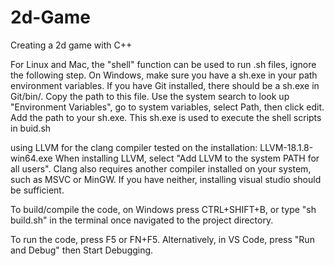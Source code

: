 # 2d-Game
Creating a 2d game with C++

For Linux and Mac, the "shell" function can be used to run .sh files, ignore
the following step.
On Windows, make sure you have a sh.exe in your path environment variables.
If you have Git installed, there should be a sh.exe in Git/bin/. Copy the 
path to this file.
Use the system search to look up "Environment Variables", go to system
variables, select Path, then click edit. Add the path to your sh.exe.
This sh.exe is used to execute the shell scripts in buid.sh

using LLVM for the clang compiler
tested on the installation: LLVM-18.1.8-win64.exe
When installing LLVM, select "Add LLVM to the system PATH for all users".
Clang also requires another compiler installed on your system, such as MSVC
or MinGW. If you have neither, installing visual studio should be sufficient.

To build/compile the code, on Windows press CTRL+SHIFT+B, or type "sh build.sh"
in the terminal once navigated to the project directory.

To run the code, press F5 or FN+F5. Alternatively, in VS Code, press "Run and Debug"
then Start Debugging.